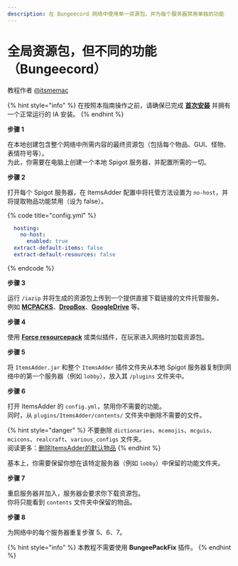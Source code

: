 ```yaml
---
description: 在 Bungeecord 网络中使用单一资源包，并为每个服务器禁用单独的功能
---
```


# 全局资源包，但不同的功能（Bungeecord）

教程作者 [@itsmemac](https://github.com/LoneDev6/Wiki-ItemsAdder/pull/35)

{% hint style="info" %}
在按照本指南操作之前，请确保已完成 [**首次安装**](https://itemsadder.devs.beer/first-install) 并拥有一个正常运行的 IA 安装。
{% endhint %}

**步骤 1**

在本地创建包含整个网络中所需内容的最终资源包（包括每个物品、GUI、怪物、表情符号等）。  
为此，你需要在电脑上创建一个本地 Spigot 服务器，并配置所需的一切。

**步骤 2**

打开每个 Spigot 服务器，在 ItemsAdder 配置中将托管方法设置为 `no-host`，并将提取物品功能禁用（设为 false）。

{% code title="config.yml" %}
```yaml
  hosting:
    no-host:
      enabled: true
  extract-default-items: false
  extract-default-resources: false
```
{% endcode %}

**步骤 3**

运行 `/iazip` 并将生成的资源包上传到一个提供直接下载链接的文件托管服务。  
例如 [**MCPACKS**](https://mc-packs.net/)、[**DropBox**](../../plugin-usage/resourcepack-hosting/resourcepack-on-dropbox.md)、[**GoogleDrive**](../../plugin-usage/resourcepack-hosting/google-drive-1.17.1+.md) 等。

**步骤 4**

使用 [**Force resourcepack**](https://www.spigotmc.org/resources/force-resourcepacks.10499/) 或类似插件，在玩家进入网络时加载资源包。

**步骤 5**

将 `ItemsAdder.jar` 和整个 `ItemsAdder` 插件文件夹从本地 Spigot 服务器复制到网络中的第一个服务器（例如 `lobby`），放入其 `/plugins` 文件夹中。

**步骤 6**

打开 ItemsAdder 的 `config.yml`，禁用你不需要的功能。  
同时，从 `plugins/ItemsAdder/contents/` 文件夹中删除不需要的文件。

{% hint style="danger" %}
不要删除 `dictionaries`、`mcemojis`、`mcguis`、`mcicons`、`realcraft`、`various_configs` 文件夹。  
阅读更多：[删除ItemsAdder的默认物品](../removing-default-stuff/)
{% endhint %}

基本上，你需要保留你想在该特定服务器（例如 `lobby`）中保留的功能文件夹。

**步骤 7**

重启服务器并加入，服务器会要求你下载资源包。  
你将只能看到 `contents` 文件夹中保留的物品。

**步骤 8**

为网络中的每个服务器重复步骤 5、6、7。

{% hint style="info" %}
本教程不需要使用 **BungeePackFix** 插件。
{% endhint %}
